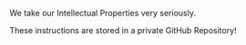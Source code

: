 We take our Intellectual Properties very seriously.

These instructions are stored in a private GitHub Repository!
